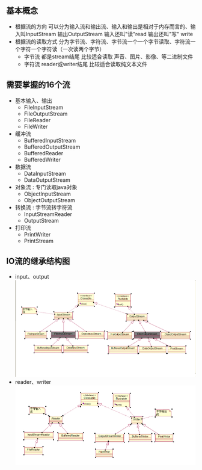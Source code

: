 ## 基本概念
  * 根据流的方向  可以分为输入流和输出流、输入和输出是相对于内存而言的、输入叫InputStream 输出OutputStream 输入还叫"读"read 输出还叫"写" write
  * 根据流的读取方式 分为字节流、字符流、字节流一个一个字节读取、字符流一个字符一个字符读（一次读两个字节）
    * 字节流 都是stream结尾 比较适合读取 声音、图片、影像、等二进制文件
    * 字符流 reader或writer结尾  比较适合读取纯文本文件
## 需要掌握的16个流
  * 基本输入、输出
    * FileInputStream
    * FileOutputStream
    * FileReader
    * FileWriter
  * 缓冲流
    * BufferedInputStream
    * BufferedOutputStream
    * BufferedReader
    * BufferedWriter
  * 数据流
    * DataInputStream
    * DataOutputStream
  * 对象流 : 专门读取java对象
    * ObjectInputStream
    * ObjectOutputStream
  * 转换流 : 字节流转字符流
    * InputStreamReader
    * OutputStream
  * 打印流
    * PrintWriter
    * PrintStream
    
## IO流的继承结构图
  * input、output
  ![](https://github.com/zhangfuyin/java/raw/master/IO/images/input_output_img.png)  
  * reader、writer
  ![](https://github.com/zhangfuyin/java/raw/master/IO/images/reader_writer_img.png)
  
    
